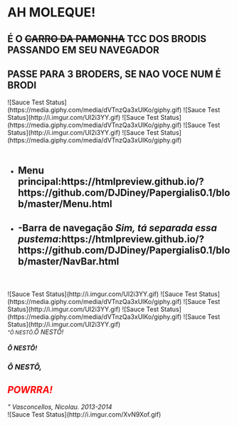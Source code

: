 <h1>AH MOLEQUE!</h1>
<h2>É O <strike>CARRO DA PAMONHA</strike> TCC DOS BRODIS PASSANDO EM SEU NAVEGADOR</h2>
<h2>PASSE PARA 3 BRODERS, SE NAO VOCE NUM É BRODI</h2>
![Sauce Test Status](https://media.giphy.com/media/dVTnzQa3xUlKo/giphy.gif)
![Sauce Test Status](http://i.imgur.com/UI2i3YY.gif)
![Sauce Test Status](https://media.giphy.com/media/dVTnzQa3xUlKo/giphy.gif)
![Sauce Test Status](http://i.imgur.com/UI2i3YY.gif)
![Sauce Test Status](https://media.giphy.com/media/dVTnzQa3xUlKo/giphy.gif)
<br /> <br />
	<ul>
	   <li><h2>Menu principal:https://htmlpreview.github.io/?https://github.com/DJDiney/Papergialis0.1/blob/master/Menu.html</h2></li>
	   <li><h2>-Barra de navegação <i>Sim, tá separada essa pustema</i>:https://htmlpreview.github.io/?https://github.com/DJDiney/Papergialis0.1/blob/master/NavBar.html</h2></li>
	</ul>
<br /> <br /> 
![Sauce Test Status](http://i.imgur.com/UI2i3YY.gif)
![Sauce Test Status](https://media.giphy.com/media/dVTnzQa3xUlKo/giphy.gif)
![Sauce Test Status](http://i.imgur.com/UI2i3YY.gif)
![Sauce Test Status](https://media.giphy.com/media/dVTnzQa3xUlKo/giphy.gif)
![Sauce Test Status](http://i.imgur.com/UI2i3YY.gif)<br/>
<i><small>"Ô NESTÔ.</small>Ô NESTÔ!<h5>Ô NESTÔ!</h5><h3>Ô NESTÔ,</h3><h2 style="color:red">POWRRA!</h2>" Vasconcellos, Nicolau. 2013-2014</i><br/>
![Sauce Test Status](http://i.imgur.com/XvN9Xof.gif)<br/>
